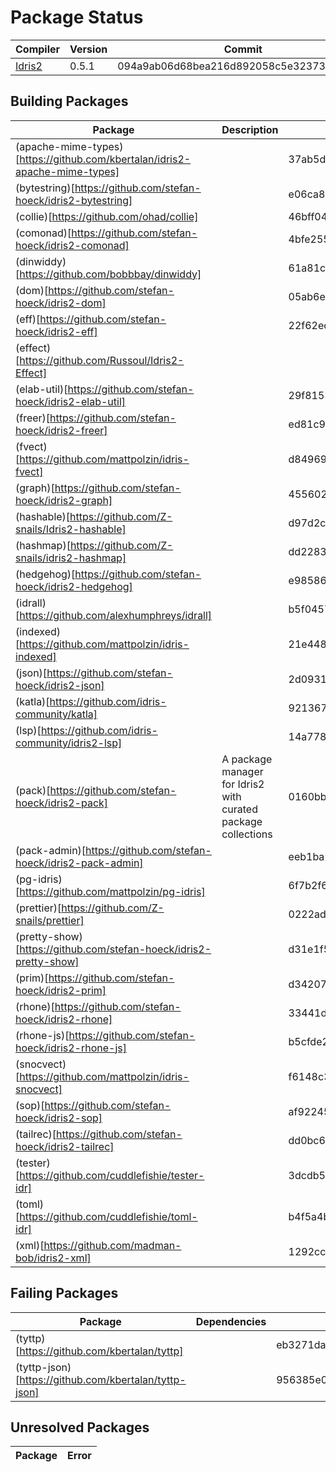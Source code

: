 # Package Status

| Compiler | Version | Commit |
| --- | --- | --- |
| [Idris2](https://github.com/idris-lang/Idris2.git) | 0.5.1 | 094a9ab06d68bea216d892058c5e323738cab858 |

## Building Packages

| Package | Description | Commit |
| --- | --- | --- |
| (apache-mime-types)[https://github.com/kbertalan/idris2-apache-mime-types] |  | 37ab5d1499ceb29fdbab64739da7a78559aaab5a |
| (bytestring)[https://github.com/stefan-hoeck/idris2-bytestring] |  | e06ca875ce5eba11bc3faa62f18ba652c0ea73a1 |
| (collie)[https://github.com/ohad/collie] |  | 46bff04a8d9a1598fec9b19f515541df16dc64ef |
| (comonad)[https://github.com/stefan-hoeck/idris2-comonad] |  | 4bfe255605a3e6604dc04d6e928a73be62160256 |
| (dinwiddy)[https://github.com/bobbbay/dinwiddy] |  | 61a81c55e48e4b7b551fb7493d623cb7659a37ce |
| (dom)[https://github.com/stefan-hoeck/idris2-dom] |  | 05ab6e1bbccf696ff4137c1392f11646d5e8bf04 |
| (eff)[https://github.com/stefan-hoeck/idris2-eff] |  | 22f62ed3e5b2bae06d02e7a8b4e06f785d242718 |
| (effect)[https://github.com/Russoul/Idris2-Effect] |  |  |
| (elab-util)[https://github.com/stefan-hoeck/idris2-elab-util] |  | 29f8153c0c06a69a168f009823a31bae266c5306 |
| (freer)[https://github.com/stefan-hoeck/idris2-freer] |  | ed81c9faf514bc4bd5c7fdd383d6199ac6dd22b5 |
| (fvect)[https://github.com/mattpolzin/idris-fvect] |  | d84969fce38ff8a10b9d261458f4d495e6e0f1ca |
| (graph)[https://github.com/stefan-hoeck/idris2-graph] |  | 4556027eaa7bf35c2f0c3a1f4f9d5d88d55e08a6 |
| (hashable)[https://github.com/Z-snails/Idris2-hashable] |  | d97d2c39d9199941e2de1991224f564fc4b956dd |
| (hashmap)[https://github.com/Z-snails/idris2-hashmap] |  | dd2283a6e0fcfb71c0ad9076459ffdfb6110f18a |
| (hedgehog)[https://github.com/stefan-hoeck/idris2-hedgehog] |  | e9858609ea79f0d2e36e66bfb9a2dbceba7771cc |
| (idrall)[https://github.com/alexhumphreys/idrall] |  | b5f04575c94cc5cc006791d81f106f5492e3b8f3 |
| (indexed)[https://github.com/mattpolzin/idris-indexed] |  | 21e448e4da193425336ae150bc55e015c6445415 |
| (json)[https://github.com/stefan-hoeck/idris2-json] |  | 2d0931546afd1152a55da9e6bf50d0fd8dd99dee |
| (katla)[https://github.com/idris-community/katla] |  | 9213675856413c587094e588c2758390f0020faf |
| (lsp)[https://github.com/idris-community/idris2-lsp] |  | 14a7786df970acc13a9d0b33e04fb9540d9cebb5 |
| (pack)[https://github.com/stefan-hoeck/idris2-pack] | A package manager for Idris2 with curated package collections | 0160bbf268436b95de38ec661c89236ac6e37706 |
| (pack-admin)[https://github.com/stefan-hoeck/idris2-pack-admin] |  | eeb1ba2939fc3a4c079e7cbdef6a368364fe9699 |
| (pg-idris)[https://github.com/mattpolzin/pg-idris] |  | 6f7b2f6c96f963e5073c39613ccd394bc2f3ace5 |
| (prettier)[https://github.com/Z-snails/prettier] |  | 0222ada0be5f6abf5528c8513181f2f4ad117b4b |
| (pretty-show)[https://github.com/stefan-hoeck/idris2-pretty-show] |  | d31e1f5a191a78deea1170beee21401da063ed8d |
| (prim)[https://github.com/stefan-hoeck/idris2-prim] |  | d342072f3b30f7930221bab620a836e0e67c2374 |
| (rhone)[https://github.com/stefan-hoeck/idris2-rhone] |  | 33441db6a0a26bb04ff16b72c0224eaa04b5fee8 |
| (rhone-js)[https://github.com/stefan-hoeck/idris2-rhone-js] |  | b5cfde2b35e483d1231619a741cfce8b3a8ea438 |
| (snocvect)[https://github.com/mattpolzin/idris-snocvect] |  | f6148c3d06c7a9989062a2425f925fc844468215 |
| (sop)[https://github.com/stefan-hoeck/idris2-sop] |  | af9224510f5c283f3b3c8293524e51c225617658 |
| (tailrec)[https://github.com/stefan-hoeck/idris2-tailrec] |  | dd0bc6381b3a2e69aa37f9a8c1b165d4b1516ad7 |
| (tester)[https://github.com/cuddlefishie/tester-idr] |  | 3dcdb54ed578a14597a17cb93c926734a9da69ca |
| (toml)[https://github.com/cuddlefishie/toml-idr] |  | b4f5a4bd874fa32f20d02311a62a1910dc48123f |
| (xml)[https://github.com/madman-bob/idris2-xml] |  | 1292ccfcd58c551089ef699e4560343d5c473d64 |


## Failing Packages

| Package | Dependencies | Commit |
| --- | --- | --- |
| (tyttp)[https://github.com/kbertalan/tyttp] |  | eb3271dadf843fbac3be76b1f1a8e0d1a957726a |
| (tyttp-json)[https://github.com/kbertalan/tyttp-json] |  | 956385e032243b04980b1f5dabf95411cce665ce |


## Unresolved Packages

| Package | Error |
| --- | --- |
